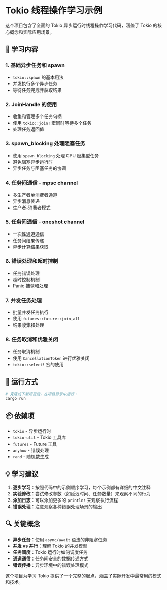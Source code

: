 # Tokio 线程操作学习示例

这个项目包含了全面的 Tokio 异步运行时线程操作学习代码，涵盖了 Tokio 的核心概念和实际应用场景。

## 🎯 学习内容

### 1. 基础异步任务和 spawn
- `tokio::spawn` 的基本用法
- 并发执行多个异步任务
- 等待任务完成并获取结果

### 2. JoinHandle 的使用
- 收集和管理多个任务句柄
- 使用 `tokio::join!` 宏同时等待多个任务
- 处理任务返回值

### 3. spawn_blocking 处理阻塞任务
- 使用 `spawn_blocking` 处理 CPU 密集型任务
- 避免阻塞异步运行时
- 异步任务与阻塞任务的协调

### 4. 任务间通信 - mpsc channel
- 多生产者单消费者通道
- 异步消息传递
- 生产者-消费者模式

### 5. 任务间通信 - oneshot channel
- 一次性通道通信
- 任务间结果传递
- 异步计算结果获取

### 6. 错误处理和超时控制
- 任务错误处理
- 超时控制机制
- Panic 捕获和处理

### 7. 并发任务处理
- 批量并发任务执行
- 使用 `futures::future::join_all`
- 结果收集和处理

### 8. 任务取消和优雅关闭
- 任务取消机制
- 使用 `CancellationToken` 进行优雅关闭
- `tokio::select!` 宏的使用

## 🚀 运行方式

```bash
# 克隆或下载项目后，在项目目录中运行：
cargo run
```

## 📦 依赖项

- `tokio` - 异步运行时
- `tokio-util` - Tokio 工具库
- `futures` - Future 工具
- `anyhow` - 错误处理
- `rand` - 随机数生成

## 💡 学习建议

1. **逐步学习**：按照代码中的示例顺序学习，每个示例都有详细的中文注释
2. **实验修改**：尝试修改参数（如延迟时间、任务数量）来观察不同的行为
3. **添加日志**：可以添加更多的 `println!` 来观察执行流程
4. **错误处理**：注意观察各种错误处理场景的输出

## 🔍 关键概念

- **异步任务**：使用 `async/await` 语法的非阻塞任务
- **并发 vs 并行**：理解 Tokio 的并发模型
- **任务调度**：Tokio 运行时如何调度任务
- **通道通信**：任务间安全的数据传递方式
- **错误传播**：异步环境中的错误处理模式

这个项目为学习 Tokio 提供了一个完整的起点，涵盖了实际开发中最常用的模式和技术。